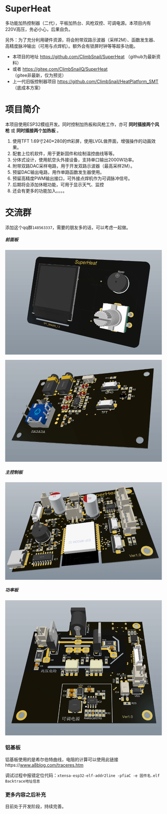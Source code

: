 # SuperHeat
多功能加热控制器（二代），平板加热台、风枪双控、可调电源。本项目内有220V高压，务必小心，后果自负。

另外：为了充分利用硬件资源，将会附带双路示波器（采样2M）、函数发生器、高精度脉冲输出（可用与点焊机）。额外会有锁屏时钟等等超多功能。

* 本项目的地址 https://github.com/ClimbSnail/SuperHeat （github为最新资料）
* 或者 https://gitee.com/ClimbSnailQ/SuperHeat （gitee非最新，仅为预览）
* 上一代旧版控制器项目 https://github.com/ClimbSnail/HeatPlatform_SMT （底成本方案）

# 项目简介
本项目使用ESP32模组开发。同时控制加热板和风枪工作，亦可 __同时插接两个风枪__ 或 __同时插接两个加热板__ 。

1. 使用TFT 1.69寸240*280的tft彩屏，使用LVGL做界面，增强操作的动画效果。
2. 配套上位机软件，用于更新固件和绘制温控曲线等等。
3. 分体式设计，使用航空头外接设备，支持单口输出2000W功率。
4. 附带双路DAC采样电路，用于开发双路示波器（最高采样2M）。
5. 预留DAC输出电路，用作单路函数发生器使用。
6. 预留高精度PWM输出接口，可外接点焊机作为可调脉冲信号。
7. 后期将会添加休眠功能，可用于显示天气、监控
8. 还会有更多的功能加入。。。。

# 交流群
添加这个qq群`148563337`，需要的朋友多的话，可以考虑一起做。

##### 前面板
![SuperHeat](Images/SuperHeat.png)

![SuperHeat](Images/SuperHeat_Screen_B.png)

##### 主控制板
![SuperHeat](Images/SuperHeat_Ctrl.png)

##### 功率板
![SuperHeat](Images/SuperHeat_Power.png)

### 铝基板
铝基板使用的是希尔伯特曲线，电阻的计算可以使用此链接https://www.a8blog.com/traceres.htm



调试过程中报错定位代码：`xtensa-esp32-elf-addr2line -pfiaC -e 固件名.elf Backtrace地址信息`

### 更多内容之后补充
目前处于开发阶段，持续完善。